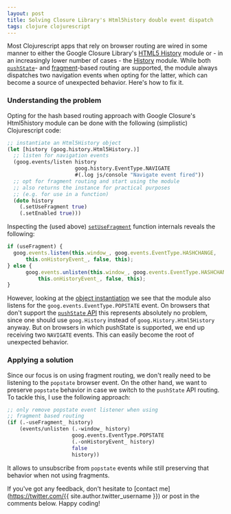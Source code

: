 ```yaml
---
layout: post
title: Solving Closure Library's Html5history double event dispatch
tags: clojure clojurescript
---
```


Most Clojurescript apps that rely on browser routing are wired in some manner to either the Google Closure Library's [HTML5 History](https://closure-library.googlecode.com/git-history/docs/class_goog_history_Html5History.html) module or - in an increasingly lower number of cases - the [History](https://closure-library.googlecode.com/git-history/docs/class_goog_History.html) module. While both [`pushState`](https://developer.mozilla.org/en-US/docs/Web/API/History_API)- and [fragment](https://en.wikipedia.org/wiki/Fragment_identifier)-based routing are supported, the module always dispatches two navigation events when opting for the latter, which can become a source of unexpected behavior. Here's how to fix it.

<!--more-->

### Understanding the problem

Opting for the hash based routing approach with Google Closure's Html5history module can be done with the following (simplistic) Clojurescript code:


```Clojure
;; instantiate an Html5History object
(let [history (goog.history.Html5History.)]
  ;; listen for navigation events
  (goog.events/listen history
                      goog.history.EventType.NAVIGATE
                      #(.log js/console "Navigate event fired"))
  ;; opt for fragment routing and start using the module
  ;; also returns the instance for practical purposes
  ;; (e.g. for use in a function)
  (doto history
    (.setUseFragment true)
    (.setEnabled true)))
```

Inspecting the (used above) [`setUseFragment`](https://github.com/google/closure-library/blob/master/closure/goog/history/html5history.js#L203) function internals reveals the following:

```javascript
if (useFragment) {
  goog.events.listen(this.window_, goog.events.EventType.HASHCHANGE,
      this.onHistoryEvent_, false, this);
} else {
      goog.events.unlisten(this.window_, goog.events.EventType.HASHCHANGE,
          this.onHistoryEvent_, false, this);
}
```

However, looking at the [object instantiation](https://github.com/google/closure-library/blob/master/closure/goog/history/html5history.js#L76) we see that the module also listens for the `goog.events.EventType.POPSTATE` event. On browsers that don't support the [`pushState` API](http://caniuse.com/#search=pushstate) this represents absolutely no problem, since one should use `goog.History` instead of `goog.History.Html5History` anyway. But on browsers in which pushState is supported, we end up receiving two `NAVIGATE` events. This can easily become the root of unexpected behavior.


### Applying a solution

Since our focus is on using fragment routing, we don't really need to be listening to the `popstate` browser event. On the other hand, we want to preserve `popstate` behavior in case we switch to the `pushState` API routing. To tackle this, I use the following approach:

```Clojure
;; only remove popstate event listener when using
;; fragment based routing
(if (.-useFragment_ history)
    (events/unlisten (.-window_ history)
                     goog.events.EventType.POPSTATE
                     (.-onHistoryEvent_ history)
                     false
                     history))
```

It allows to unsubscribe from `popstate` events while still preserving that behavior when not using fragments.

If you've got any feedback, don't hesitate to [contact me](https://twitter.com/{{ site.author.twitter_username }}) or post in the comments below. Happy coding!

